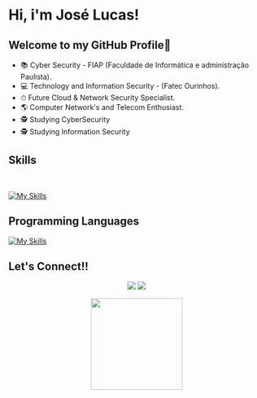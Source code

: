 # Hi, i'm José Lucas! 

## Welcome to my GitHub Profile👋

- 📚 Cyber Security - FIAP (Faculdade de Informática e administração Paulista).
- 💻 Technology and Information Security - (Fatec Ourinhos).
- ⏱ Future Cloud & Network Security Specialist.
- 🌎 Computer Network's and Telecom Enthusiast.
- 🕵️ Studying CyberSecurity
- 🕵️ Studying Information Security

  
## Skills 
  
<div style="display: inline_block"><br>
  
  [![My Skills](https://skillicons.dev/icons?i=aws,gcp,azure,docker,git,github,linux,kali,bash)](https://skillicons.dev)     


 

## Programming Languages

[![My Skills](https://skillicons.dev/icons?i=terraform,ansible,py,go,c,cpp,mysql)](https://skillicons.dev)
     
</div> 
  
 
## Let's Connect!!
  
<div align="center"> 
 
  
  <a href = "mailto:jose.lima53@fatec.sp.gov.br"><img src="https://img.shields.io/badge/-Gmail-%23333?style=for-the-badge&logo=gmail&logoColor=white" target="_blank"></a>
  <a href="https://www.linkedin.com/in/zelucasourinhos/" target="_blank"><img src="https://img.shields.io/badge/-LinkedIn-%230077B5?style=for-the-badge&logo=linkedin&logoColor=white" target="_blank"></a> 
  
</div>
<div align="center">
  <a href="https://github.com/runado">
  <img height="180em" src="https://github-readme-stats.vercel.app/api/top-langs/?username=runado&layout=compact&langs_count=7&theme=dracula"/>
</div>


